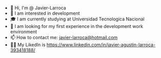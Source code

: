 - 👋 Hi, I'm @ Javier-Larroca
- 👀 I am interested in development
- 🎓 I am currently studying at Universidad Tecnologica Nacional
- 💞️ I am looking for my first experience in the development work environment
- 📫 How to contact me: javier-larroca@hotmail.com
- 👷🏻 My LikedIn is https://www.linkedin.com/in/javier-agustin-larroca-393418188/
<!---
Javier-Larroca/Javier-Larroca is a ✨ special ✨ repository because its `README.md` (this file) appears on your GitHub profile.
You can click the Preview link to take a look at your changes.
--->

